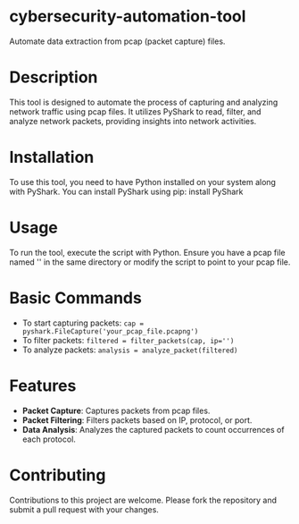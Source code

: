 # cybersecurity-automation-tool
Automate data extraction from pcap (packet capture) files.

# Description
This tool is designed to automate the process of capturing and analyzing network traffic using pcap files. It utilizes PyShark to read, filter, and analyze network packets, providing insights into network activities.

# Installation
To use this tool, you need to have Python installed on your system along with PyShark. You can install PyShark using pip: install PyShark

# Usage
To run the tool, execute the script with Python. Ensure you have a pcap file named '' in the same directory or modify the script to point to your pcap file.

# Basic Commands
- To start capturing packets: `cap = pyshark.FileCapture('your_pcap_file.pcapng')`
- To filter packets: `filtered = filter_packets(cap, ip='')`
- To analyze packets: `analysis = analyze_packet(filtered)`

# Features
- **Packet Capture**: Captures packets from pcap files.
- **Packet Filtering**: Filters packets based on IP, protocol, or port.
- **Data Analysis**: Analyzes the captured packets to count occurrences of each protocol.

# Contributing
Contributions to this project are welcome. Please fork the repository and submit a pull request with your changes.